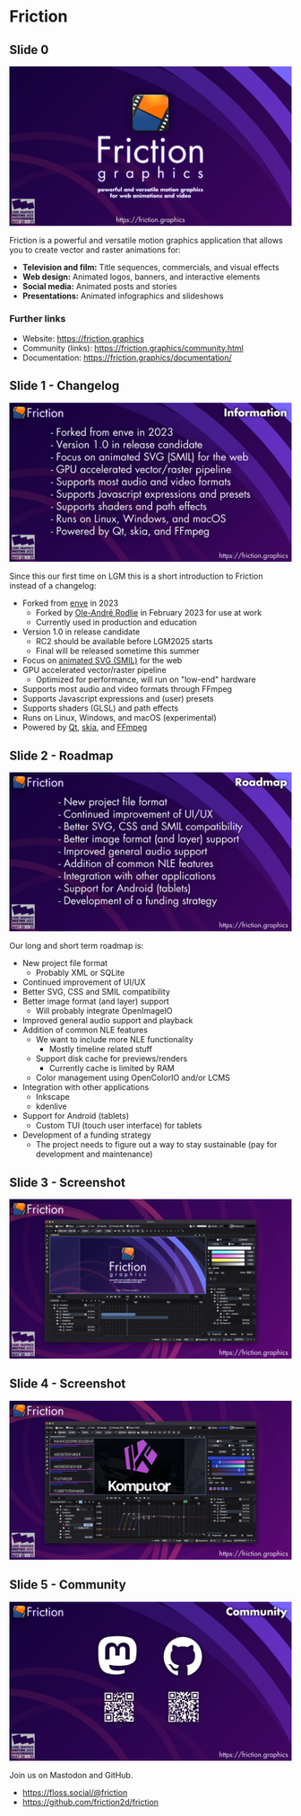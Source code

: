 # Friction

## Slide 0

![](friction-0.png)

Friction is a powerful and versatile motion graphics application that allows you to create vector and raster animations for:

* **Television and film:** Title sequences, commercials, and visual effects
* **Web design:** Animated logos, banners, and interactive elements
* **Social media:** Animated posts and stories
* **Presentations:** Animated infographics and slideshows

### Further links

- Website: <https://friction.graphics>
- Community (links): <https://friction.graphics/community.html>
- Documentation: <https://friction.graphics/documentation/>

## Slide 1 - Changelog

![](friction-1.png)

Since this our first time on LGM this is a short introduction to Friction instead of a changelog:

- Forked from [enve](https://github.com/MaurycyLiebner/enve) in 2023
  - Forked by [Ole-André Rodlie](https://github.com/rodlie) in February 2023 for use at work
  - Currently used in production and education
- Version 1.0 in release candidate
  - RC2 should be available before LGM2025 starts
  - Final will be released sometime this summer
- Focus on [animated SVG (SMIL)](https://en.wikipedia.org/wiki/SVG_animation) for the web
- GPU accelerated vector/raster pipeline
  - Optimized for performance, will run on "low-end" hardware
- Supports most audio and video formats through FFmpeg
- Supports Javascript expressions and (user) presets
- Supports shaders (GLSL) and path effects
- Runs on Linux, Windows, and macOS (experimental)
- Powered by [Qt](https://www.qt.io/), [skia](https://skia.org), and [FFmpeg](https://ffmpeg.org/)

## Slide 2 - Roadmap

![](friction-2.png)

Our long and short term roadmap is:

- New project file format
  - Probably XML or SQLite
- Continued improvement of UI/UX
- Better SVG, CSS and SMIL compatibility
- Better image format (and layer) support
  - Will probably integrate OpenImageIO
- Improved general audio support and playback
- Addition of common NLE features
  - We want to include more NLE functionality
    - Mostly timeline related stuff
  - Support disk cache for previews/renders
    - Currently cache is limited by RAM
  - Color management using OpenColorIO and/or LCMS
- Integration with other applications
  - Inkscape
  - kdenlive
- Support for Android (tablets)
  - Custom TUI (touch user interface) for tablets
- Development of a funding strategy
  - The project needs to figure out a way to stay sustainable (pay for development and maintenance)

## Slide 3 - Screenshot

![](friction-3.png)

## Slide 4 - Screenshot

![](friction-4.png)

## Slide 5 - Community

![](friction-5.png)

Join us on Mastodon and GitHub.

- https://floss.social/@friction
- https://github.com/friction2d/friction
